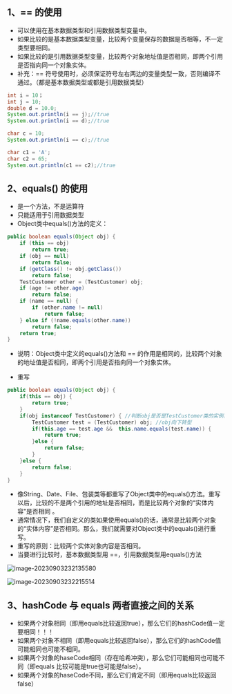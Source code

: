 ## 1、== 的使用

- 可以使用在基本数据类型和引用数据类型变量中。
- 如果比较的是基本数据类型变量，比较两个变量保存的数据是否相等，不一定类型要相同。
- 如果比较的是引用数据类型变量，比较两个对象地址值是否相同，即两个引用是否指向同一个对象实体。
- 补充：== 符号使用时，必须保证符号左右两边的变量类型一致，否则编译不通过。（都是基本数据类型或都是引用数据类型）

~~~Java
int i = 10；
int j = 10;
double d = 10.0;
System.out.println(i == j);//true
System.out.println(i == d);//true

char c = 10;
System.out.println(i == c);//true

char c1 = 'A';
char c2 = 65;
System.out.println(c1 == c2);//true
~~~



## 2、equals() 的使用

- 是一个方法，不是运算符
- 只能适用于引用数据类型
- Object类中equals()方法的定义：

~~~Java
public boolean equals(Object obj) {
    if (this == obj)
        return true;
    if (obj == null)
        return false;
    if (getClass() != obj.getClass())
        return false;
    TestCustomer other = (TestCustomer) obj;
    if (age != other.age)
        return false;
    if (name == null) {
        if (other.name != null)
            return false;
    } else if (!name.equals(other.name))
        return false;
    return true;
}
~~~

- 说明：Object类中定义的equals()方法和 == 的作用是相同的，比较两个对象的地址值是否相同，即两个引用是否指向同一个对象实体。

- 重写

~~~Java
public boolean equals(Object obj) {
    if(this == obj) {
        return true;
    }
    if(obj instanceof TestCustomer) { //判断obj是否是TestCustomer类的实例，是继续判断，否则不用继续判断
        TestCustomer test = (TestCustomer) obj; //obj向下转型
        if(this.age == test.age &&  this.name.equals(test.name)) {
            return true;
        }else {
            return false;
        }
    }else {
        return false;
    }
}
~~~

- 像String、Date、File、包装类等都重写了Object类中的equals()方法。重写以后，比较的不是两个引用的地址是否相同，而是比较两个对象的“实体内容”是否相同 。
- 通常情况下，我们自定义的类如果使用equals()的话，通常是比较两个对象的“实体内容”是否相同。那么，我们就需要对Object类中的equals()进行重写。
- 重写的原则：比较两个实体对象内容是否相同。
- 当要进行比较时，基本数据类型用 ==，引用数据类型用equals()方法

![image-20230903232135580](https://zcw-typora.oss-cn-nanjing.aliyuncs.com/image-20230903232135580.png)

![image-20230903232215514](https://zcw-typora.oss-cn-nanjing.aliyuncs.com/image-20230903232215514.png)



## 3、hashCode 与 equals 两者直接之间的关系

- 如果两个对象相同（即用equals比较返回true），那么它们的hashCode值一定要相同！！！
- 如果两个对象不相同（即用equals比较返回false），那么它们的hashCode值可能相同也可能不相同。
- 如果两个对象的haseCode相同（存在哈希冲突），那么它们可能相同也可能不同（即equals 比较可能是true也可能是false）。
- 如果两个对象的haseCode不同，那么它们肯定不同（即用equals比较返回false）









